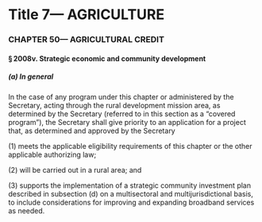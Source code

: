 
# Title 7— AGRICULTURE
### CHAPTER 50— AGRICULTURAL CREDIT
#### § 2008v. Strategic economic and community development
##### (a) In general

In the case of any program under this chapter or administered by the Secretary, acting through the rural development mission area, as determined by the Secretary (referred to in this section as a “covered program”), the Secretary shall give priority to an application for a project that, as determined and approved by the Secretary

(1) meets the applicable eligibility requirements of this chapter or the other applicable authorizing law;

(2) will be carried out in a rural area; and

(3) supports the implementation of a strategic community investment plan described in subsection (d) on a multisectoral and multijurisdictional basis, to include considerations for improving and expanding broadband services as needed.
